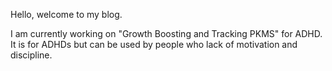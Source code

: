 Hello, welcome to my blog.

I am currently working on "Growth Boosting and Tracking PKMS" for ADHD.
It is for ADHDs but can be used by people who lack of motivation and discipline. 
